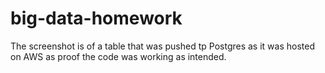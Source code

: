 # big-data-homework
 
The screenshot is of a table that was pushed tp Postgres as it was hosted on AWS as proof the code was working as intended.

